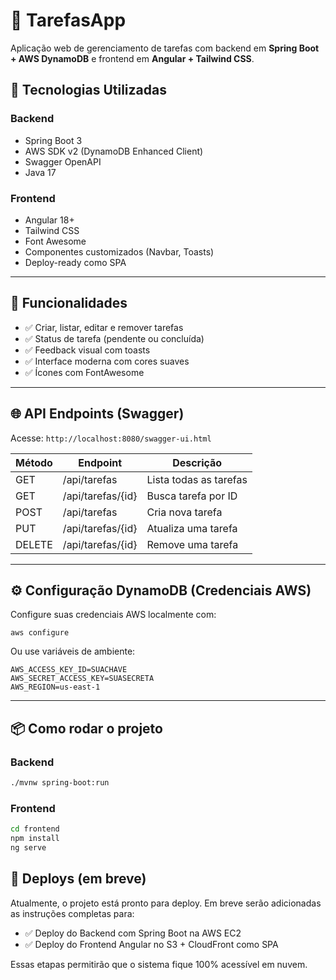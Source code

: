 # 📝 TarefasApp

Aplicação web de gerenciamento de tarefas com backend em **Spring Boot + AWS DynamoDB** e frontend em **Angular + Tailwind CSS**.

## 🔧 Tecnologias Utilizadas

### Backend
- Spring Boot 3
- AWS SDK v2 (DynamoDB Enhanced Client)
- Swagger OpenAPI
- Java 17

### Frontend
- Angular 18+
- Tailwind CSS
- Font Awesome
- Componentes customizados (Navbar, Toasts)
- Deploy-ready como SPA

---

## 📁 Funcionalidades

- ✅ Criar, listar, editar e remover tarefas
- ✅ Status de tarefa (pendente ou concluída)
- ✅ Feedback visual com toasts
- ✅ Interface moderna com cores suaves
- ✅ Ícones com FontAwesome

---

## 🌐 API Endpoints (Swagger)
Acesse: `http://localhost:8080/swagger-ui.html`

| Método | Endpoint           | Descrição               |
|--------|--------------------|-------------------------|
| GET    | /api/tarefas       | Lista todas as tarefas |
| GET    | /api/tarefas/{id}  | Busca tarefa por ID    |
| POST   | /api/tarefas       | Cria nova tarefa       |
| PUT    | /api/tarefas/{id}  | Atualiza uma tarefa    |
| DELETE | /api/tarefas/{id}  | Remove uma tarefa      |

---

## ⚙️ Configuração DynamoDB (Credenciais AWS)

Configure suas credenciais AWS localmente com:

```
aws configure
```

Ou use variáveis de ambiente:

```
AWS_ACCESS_KEY_ID=SUACHAVE
AWS_SECRET_ACCESS_KEY=SUASECRETA
AWS_REGION=us-east-1
```

---

## 📦 Como rodar o projeto

### Backend

```bash
./mvnw spring-boot:run
```

### Frontend

```bash
cd frontend
npm install
ng serve
```

## 🚀 Deploys (em breve)

Atualmente, o projeto está pronto para deploy. Em breve serão adicionadas as instruções completas para:

- ✅ Deploy do Backend com Spring Boot na AWS EC2
- ✅ Deploy do Frontend Angular no S3 + CloudFront como SPA

Essas etapas permitirão que o sistema fique 100% acessível em nuvem.